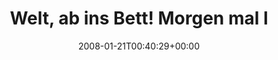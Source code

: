 ---
retweeted: false
source: <a href="http://twitter.com" rel="nofollow">Twitter Web Client</a>
entities:
  hashtags: []
  symbols: []
  user_mentions: []
  urls: []
display_text_range:
- '0'
- '74'
favorite_count: '0'
id_str: '621835432'
truncated: false
retweet_count: '0'
id: '621835432'
created_at: Mon Jan 21 00:40:29 +0000 2008
favorited: false
full_text: Welt, ab ins Bett! Morgen mal lässig CoD Klausur schreiben. Wird'n Klacks.
lang: de
tags:
- pesos:twitter
date: '2008-01-21T00:40:29+00:00'
src: https://twitter.com/bascht/status/621835432
original_url: https://twitter.com/bascht/status/621835432
type: twitter_tweet
text: Welt, ab ins Bett! Morgen mal lässig CoD Klausur schreiben. Wird'n Klacks.
title: Welt, ab ins Bett! Morgen mal l

---